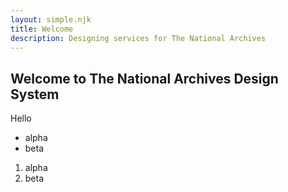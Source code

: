 ```yaml
---
layout: simple.njk
title: Welcome
description: Designing services for The National Archives
---
```


## Welcome to The National Archives Design System

Hello

- alpha
- beta

1. alpha
1. beta
